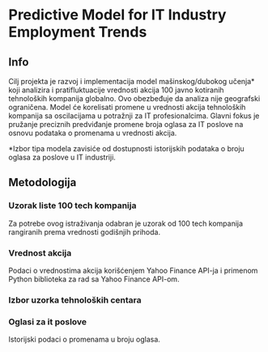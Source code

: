 # Predictive Model for IT Industry Employment Trends

## Info
Cilj projekta je razvoj i implementacija model mašinskog/dubokog učenja* koji analizira i pratifluktuacije  vrednosti akcija 100 javno kotiranih tehnoloških kompanija globalno. Ovo obezbeđuje da analiza nije geografski ograničena. Model će korelisati promene u vrednosti akcija tehnoloških kompanija sa oscilacijama u potražnji za IT profesionalcima. Glavni fokus je pružanje preciznih predviđanje promene broja oglasa za IT poslove na osnovu podataka o promenama u vrednosti akcija.

*Izbor tipa modela zavisiće od dostupnosti istorijskih podataka o broju oglasa za poslove u IT industriji.

## Metodologija

### Uzorak liste 100 tech kompanija
Za potrebe ovog istraživanja odabran je uzorak od 100 tech kompanija rangiranih prema vrednosti godišnjih prihoda.

### Vrednost akcija
Podaci o vrednostima akcija korišćenjem Yahoo Finance API-ja i primenom Python biblioteka za rad sa Yahoo Finance API-om.

### Izbor uzorka tehnoloških centara

### Oglasi za it poslove
Istorijski podaci o promenama u broju oglasa.
